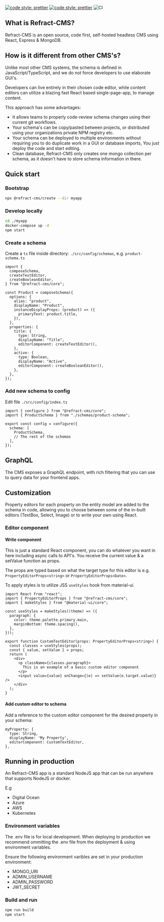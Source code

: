 [![code style: prettier](https://img.shields.io/badge/code_style-prettier-ff69b4.svg?style=flat-square)](https://github.com/prettier/prettier) [![code style: prettier](https://camo.githubusercontent.com/92e9f7b1209bab9e3e9cd8cdf62f072a624da461/68747470733a2f2f666c61742e62616467656e2e6e65742f62616467652f4275696c74253230576974682f547970655363726970742f626c7565)](https://github.com/microsoft/TypeScript) ![CI](https://github.com/refract-cms/refract-cms/workflows/CI/badge.svg)

## What is Refract-CMS?

Refract-CMS is an open source, code first, self-hosted headless CMS using React, Express & MongoDB.

## How is it different from other CMS's?

Unlike most other CMS systems, the schema is defined in JavaScript/TypeScript, and we do not force developers to use elaborate GUI's.

Developers can live entirely in their chosen code editor, while content editors can utilize a blazing fast React based single-page-app, to manage content.

This approach has some advantages:

- It allows teams to properly code-review schema changes using their current git workflows.
- Your schema's can be copy/pasted between projects, or distributed using your organizations private NPM registry etc.
- Your schema can be deployed to multiple environments without requiring you to do duplicate work in a GUI or database imports, You just deploy the code and start editing.
- Clean database, Refract-CMS only creates one mongo collection per schema, as it doesn't have to store schema information in there.

## Quick start

### Bootstrap

```bash
npx @refract-cms/create --dir myapp
```

### Develop locally

```bash
cd ./myapp
docker-compose up -d
npm start
```

### Create a schema

Create a `ts` file inside directory: `./src/config/schemas`, e.g. `product-schema.ts`

```tsx
import {
  composeSchema,
  createTextEditor,
  createBooleanEditor,
} from "@refract-cms/core";

const Product = composeSchema({
  options: {
    alias: "product",
    displayName: "Product",
    instanceDisplayProps: (product) => ({
      primaryText: product.title,
    }),
  },
  properties: {
    title: {
      type: String,
      displayName: "Title",
      editorComponent: createTextEditor(),
    },
    active: {
      type: Boolean,
      displayName: "Active",
      editorComponent: createBooleanEditor(),
    },
  },
});
```

### Add new schema to config

Edit file `./src/config/index.ts`

```tsx
import { configure } from "@refract-cms/core";
import { ProductSchema } from "./schemas/product-schema";

export const config = configure({
  schema: [
    ProductSchema,
    // The rest of the schemas
  ],
});
```

## GraphQL

The CMS exposes a GraphQL endpoint, with rich filtering that you can use to query data for your frontend apps.

## Customization

Property editors for each property on the entity model are added to the schema in code, allowing you to choose between some of the in-built editors (TextBox, Select, Image) or to write your own using React.

### Editor component

#### Write component

This is just a standard React component,
you can do whatever you want in here including async calls to API's. You receive the current value & a setValue function as props.

The props are typed based on what the target type for this editor is e.g. `PropertyEditorProps<string>` or `PropertyEditorProps<Date>`.

To apply styles is to utilize JSS `useStyles` hook from material-ui.

```tsx
import React from "react";
import { PropertyEditorProps } from "@refract-cms/core";
import { makeStyles } from "@material-ui/core";

const useStyles = makeStyles((theme) => ({
  paragraph: {
    color: theme.palette.primary.main,
    marginBottom: theme.spacing(),
  },
}));

export function CustomTextEditor(props: PropertyEditorProps<string>) {
  const classes = useStyles(props);
  const { value, setValue } = props;
  return (
    <div>
      <p className={classes.paragraph}>
        This is an example of a basic custom editor component
      </p>
      <input value={value} onChange={(e) => setValue(e.target.value)} />
    </div>
  );
}
```

#### Add custom editor to schema

Add a reference to the custom editor component for the desired property in your schema:

```tsx
myProperty: {
  type: String,
  displayName: 'My Property',
  editorComponent: CustomTextEditor,
},
```

## Running in production

An Refract-CMS app is a standard NodeJS app that can be run anywhere that supports NodeJS or docker.

E.g

- Digital Ocean
- Azure
- AWS
- Kubernetes

### Environment variables

The .env file is for local development. When deploying to production we recommend ommitting the .env file from the deployment & using environment variables.

Ensure the following environment varibles are set in your production environment:

- MONGO_URI
- ADMIN_USERNAME
- ADMIN_PASSWORD
- JWT_SECRET

### Build and run

```bash
npm run build
npm start
```

